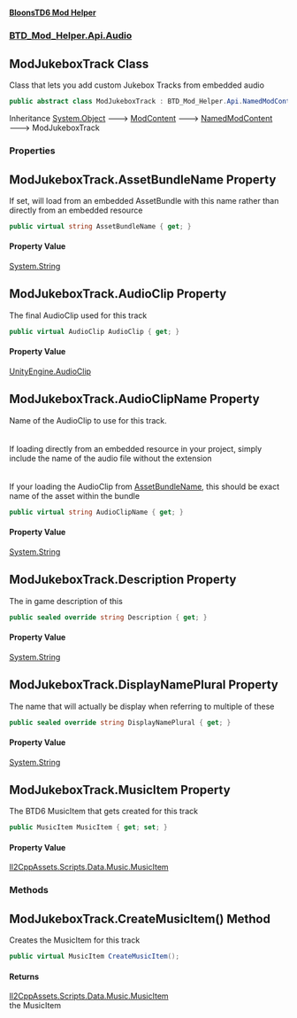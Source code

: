 #### [BloonsTD6 Mod Helper](README.md 'README')
### [BTD_Mod_Helper.Api.Audio](README.md#BTD_Mod_Helper.Api.Audio 'BTD_Mod_Helper.Api.Audio')

## ModJukeboxTrack Class

Class that lets you add custom Jukebox Tracks from embedded audio

```csharp
public abstract class ModJukeboxTrack : BTD_Mod_Helper.Api.NamedModContent
```

Inheritance [System.Object](https://docs.microsoft.com/en-us/dotnet/api/System.Object 'System.Object') &#129106; [ModContent](BTD_Mod_Helper.Api.ModContent.md 'BTD_Mod_Helper.Api.ModContent') &#129106; [NamedModContent](BTD_Mod_Helper.Api.NamedModContent.md 'BTD_Mod_Helper.Api.NamedModContent') &#129106; ModJukeboxTrack
### Properties

<a name='BTD_Mod_Helper.Api.Audio.ModJukeboxTrack.AssetBundleName'></a>

## ModJukeboxTrack.AssetBundleName Property

If set, will load from an embedded AssetBundle with this name rather than directly from an embedded resource

```csharp
public virtual string AssetBundleName { get; }
```

#### Property Value
[System.String](https://docs.microsoft.com/en-us/dotnet/api/System.String 'System.String')

<a name='BTD_Mod_Helper.Api.Audio.ModJukeboxTrack.AudioClip'></a>

## ModJukeboxTrack.AudioClip Property

The final AudioClip used for this track

```csharp
public virtual AudioClip AudioClip { get; }
```

#### Property Value
[UnityEngine.AudioClip](https://docs.microsoft.com/en-us/dotnet/api/UnityEngine.AudioClip 'UnityEngine.AudioClip')

<a name='BTD_Mod_Helper.Api.Audio.ModJukeboxTrack.AudioClipName'></a>

## ModJukeboxTrack.AudioClipName Property

Name of the AudioClip to use for this track.  
<br/>  
If loading directly from an embedded resource in your project, simply include the name of the audio file without the extension  
<br/>  
If your loading the AudioClip from [AssetBundleName](BTD_Mod_Helper.Api.Audio.ModJukeboxTrack.md#BTD_Mod_Helper.Api.Audio.ModJukeboxTrack.AssetBundleName 'BTD_Mod_Helper.Api.Audio.ModJukeboxTrack.AssetBundleName'), this should be exact name of the asset within the bundle

```csharp
public virtual string AudioClipName { get; }
```

#### Property Value
[System.String](https://docs.microsoft.com/en-us/dotnet/api/System.String 'System.String')

<a name='BTD_Mod_Helper.Api.Audio.ModJukeboxTrack.Description'></a>

## ModJukeboxTrack.Description Property

The in game description of this

```csharp
public sealed override string Description { get; }
```

#### Property Value
[System.String](https://docs.microsoft.com/en-us/dotnet/api/System.String 'System.String')

<a name='BTD_Mod_Helper.Api.Audio.ModJukeboxTrack.DisplayNamePlural'></a>

## ModJukeboxTrack.DisplayNamePlural Property

The name that will actually be display when referring to multiple of these

```csharp
public sealed override string DisplayNamePlural { get; }
```

#### Property Value
[System.String](https://docs.microsoft.com/en-us/dotnet/api/System.String 'System.String')

<a name='BTD_Mod_Helper.Api.Audio.ModJukeboxTrack.MusicItem'></a>

## ModJukeboxTrack.MusicItem Property

The BTD6 MusicItem that gets created for this track

```csharp
public MusicItem MusicItem { get; set; }
```

#### Property Value
[Il2CppAssets.Scripts.Data.Music.MusicItem](https://docs.microsoft.com/en-us/dotnet/api/Il2CppAssets.Scripts.Data.Music.MusicItem 'Il2CppAssets.Scripts.Data.Music.MusicItem')
### Methods

<a name='BTD_Mod_Helper.Api.Audio.ModJukeboxTrack.CreateMusicItem()'></a>

## ModJukeboxTrack.CreateMusicItem() Method

Creates the MusicItem for this track

```csharp
public virtual MusicItem CreateMusicItem();
```

#### Returns
[Il2CppAssets.Scripts.Data.Music.MusicItem](https://docs.microsoft.com/en-us/dotnet/api/Il2CppAssets.Scripts.Data.Music.MusicItem 'Il2CppAssets.Scripts.Data.Music.MusicItem')  
the MusicItem